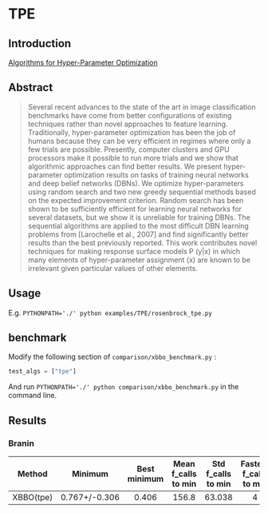 # TPE


## Introduction

[Algorithms for Hyper-Parameter Optimization](https://papers.nips.cc/paper/2011/hash/86e8f7ab32cfd12577bc2619bc635690-Abstract.html)

## Abstract

> Several recent advances to the state of the art in image classification benchmarks have come from better configurations of existing techniques rather than novel approaches to feature learning. Traditionally, hyper-parameter optimization has been the job of humans because they can be very efficient in regimes where only a few trials are possible. Presently, computer clusters and GPU processors make it possible to run more trials and we show that algorithmic approaches can find better results. We present hyper-parameter optimization results on tasks of training neural networks and deep belief networks (DBNs). We optimize hyper-parameters using random search and two new greedy sequential methods based on the expected improvement criterion. Random search has been shown to be sufficiently efficient for learning neural networks for several datasets, but we show it is unreliable for training DBNs. The sequential algorithms are applied to the most difficult DBN learning problems from [Larochelle et al., 2007] and find significantly better results than the best previously reported. This work contributes novel techniques for making response surface models P (y|x) in which many elements of hyper-parameter assignment (x) are known to be irrelevant given particular values of other elements.


## Usage

E.g. `PYTHONPATH='./' python examples/TPE/rosenbrock_tpe.py`


## benchmark

Modify the following section of `comparison/xbbo_benchmark.py` :

```python
test_algs = ["tpe"]
```
And run `PYTHONPATH='./' python comparison/xbbo_benchmark.py` in the command line.

## Results


### Branin

|   Method  |    Minimum    | Best minimum | Mean f_calls to min | Std f_calls to min | Fastest f_calls to min |
| :--------: | :-----------: | :----------: | :-----------------: | :----------------: | :--------------------: |
| XBBO(tpe) | 0.767+/-0.306 |    0.406     |        156.8        |       63.038       |           4            |

